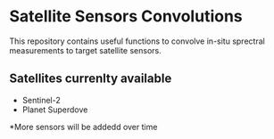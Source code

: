 # Satellite Sensors Convolutions
This repository contains useful functions to convolve in-situ sprectral measurements to target satellite sensors.

## Satellites currenlty available
- Sentinel-2
- Planet Superdove

*More sensors will be addedd over time
